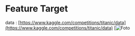 # Feature Target
data : [https://www.kaggle.com/competitions/titanic/data](https://www.kaggle.com/competitions/titanic/data)
[![Foto](/assets/images/https://media.geeksforgeeks.org/wp-content/uploads/20200209115448/column_description3.png)
